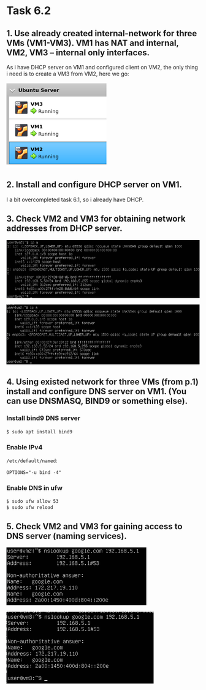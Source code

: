 # Task 6.2

## 1. Use already created internal-network for three VMs (VM1-VM3). VM1 has NAT and internal, VM2, VM3 – internal only interfaces.

As i have DHCP server on VM1 and configured client on VM2, the only thing i need is to create a VM3 from VM2, here we go:

![image](3-vboxes.png)

## 2. Install and configure DHCP server on VM1.

I a bit overcompleted task 6.1, so i already have DHCP.

## 3. Check VM2 and VM3 for obtaining network addresses from DHCP server.

![image](vm2-ip.png)

![image](vm3-ip.png)

## 4. Using existed network for three VMs (from p.1) install and configure DNS server on VM1. (You can use DNSMASQ, BIND9 or something else).

### Install bind9 DNS server

```console
$ sudo apt install bind9
```

### Enable IPv4

`/etc/default/named`:

```
OPTIONS="-u bind -4"
```

### Enable DNS in ufw

```console
$ sudo ufw allow 53
$ sudo ufw reload
```

## 5. Check VM2 and VM3 for gaining access to DNS server (naming services).

![image](vm2-dns.png)

![image](vm3-dns.png)
